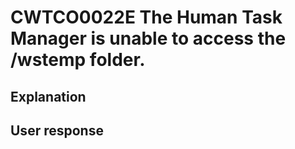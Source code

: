 # CWTCO0022E The Human Task Manager is unable to access the <WASHome>/wstemp folder.

## Explanation

## User response